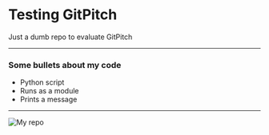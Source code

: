# Testing GitPitch 

Just a dumb repo to evaluate GitPitch

---

### Some bullets about my code 

- Python script
- Runs as a module
- Prints a message

---

![My repo](https://github.com/bdemick/gitpitch-test)
